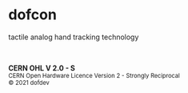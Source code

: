 # dofcon
tactile analog hand tracking technology

<br>

**CERN OHL V 2.0 - S**  
<sub>CERN Open Hardware Licence Version 2 - Strongly Reciprocal  
© 2021 dofdev</sub>
